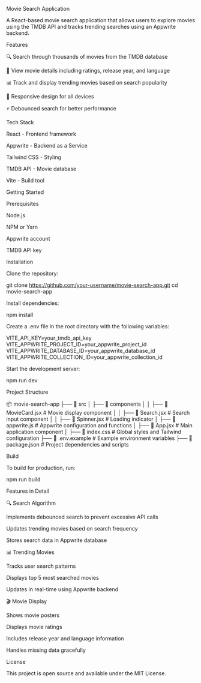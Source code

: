 Movie Search Application

A React-based movie search application that allows users to explore movies using the TMDB API and tracks trending searches using an Appwrite backend.



Features

🔍 Search through thousands of movies from the TMDB database

📖 View movie details including ratings, release year, and language

📊 Track and display trending movies based on search popularity

📱 Responsive design for all devices

⚡ Debounced search for better performance

Tech Stack

React - Frontend framework

Appwrite - Backend as a Service

Tailwind CSS - Styling

TMDB API - Movie database

Vite - Build tool

Getting Started

Prerequisites

Node.js

NPM or Yarn

Appwrite account

TMDB API key

Installation

Clone the repository:

git clone https://github.com/your-username/movie-search-app.git
cd movie-search-app

Install dependencies:

npm install

Create a .env file in the root directory with the following variables:

VITE_API_KEY=your_tmdb_api_key
VITE_APPWRITE_PROJECT_ID=your_appwrite_project_id
VITE_APPWRITE_DATABASE_ID=your_appwrite_database_id
VITE_APPWRITE_COLLECTION_ID=your_appwrite_collection_id

Start the development server:

npm run dev

Project Structure

📦 movie-search-app
├── 📂 src
│   ├── 📂 components
│   │   ├── 📄 MovieCard.jsx  # Movie display component
│   │   ├── 📄 Search.jsx     # Search input component
│   │   ├── 📄 Spinner.jsx    # Loading indicator
│   ├── 📄 appwrite.js       # Appwrite configuration and functions
│   ├── 📄 App.jsx           # Main application component
│   ├── 📄 index.css         # Global styles and Tailwind configuration
├── 📄 .env.example          # Example environment variables
├── 📄 package.json          # Project dependencies and scripts

Build

To build for production, run:

npm run build

Features in Detail

🔍 Search Algorithm

Implements debounced search to prevent excessive API calls

Updates trending movies based on search frequency

Stores search data in Appwrite database

📊 Trending Movies

Tracks user search patterns

Displays top 5 most searched movies

Updates in real-time using Appwrite backend

🎬 Movie Display

Shows movie posters

Displays movie ratings

Includes release year and language information

Handles missing data gracefully

License

This project is open source and available under the MIT License.
